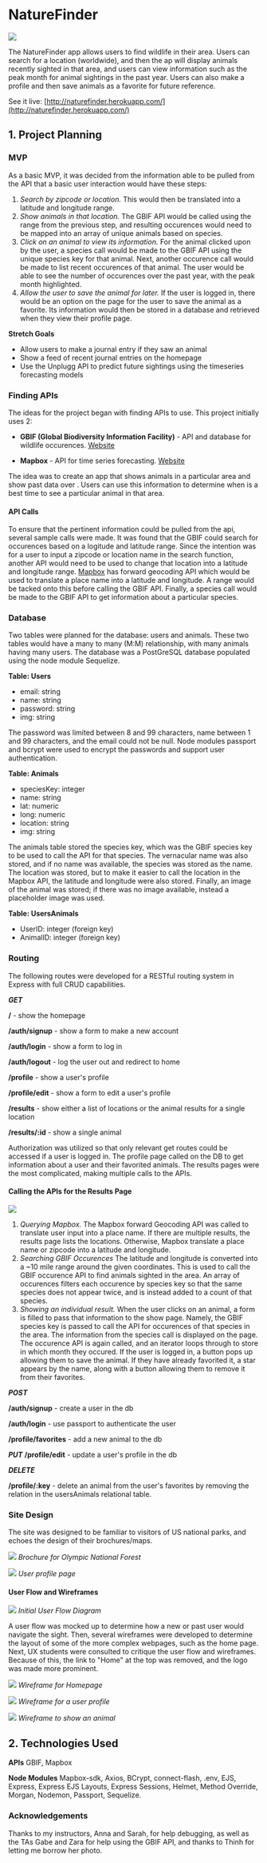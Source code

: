 # NatureFinder

![](wireframes/results.png)

The NatureFinder app allows users to find wildlife in their area. Users can search for a location (worldwide), and then the ap will display animals recently sighted in that area, and users can view information such as the peak month for animal sightings in the past year. Users can also make a profile and then save animals as a favorite for future reference.

See it live: [http://naturefinder.herokuapp.com/](http://naturefinder.herokuapp.com/)

## 1. Project Planning

### MVP
As a basic MVP, it was decided from the information able to be pulled from the API that a basic user interaction would have these steps:

1. *Search by zipcode or location.* This would then be translated into a latitude and longitude range.
2. *Show animals in that location.* The GBIF API would be called using the range from the previous step, and resulting occurences would need to be mapped into an array of unique animals based on species.
3. *Click on an animal to view its information.* For the animal clicked upon by the user, a species call would be made to the GBIF API using the unique species key for that animal. Next, another occurence call would be made to list recent occurences of that animal. The user would be able to see the number of occurences over the past year, with the peak month highlighted.
4. *Allow the user to save the animal for later.* If the user is logged in, there would be an option on the page for the user to save the animal as a favorite. Its information would then be stored in a database and retrieved when they view their profile page. 

**Stretch Goals**

* Allow users to make a journal entry if they saw an animal
* Show a feed of recent journal entries on the homepage 
* Use the Unplugg API to predict future sightings using the timeseries forecasting models

### Finding APIs

The ideas for the project began with finding APIs to use. This project initially uses 2:

* **GBIF (Global Biodiversity Information Facility)** -  API and database for wildlife occurences. 
[Website](https://www.gbif.org/developer/summary)

* **Mapbox** - API for time series forecasting. [Website](https://docs.mapbox.com/api/search/)

The idea was to create an app that shows animals in a particular area and show past data over . Users can use this information to determine when is a best time to see a particular animal in that area. 

#### API Calls

To ensure that the pertinent information could be pulled from the api, several sample calls were made. It was found that the GBIF could search for occurences based on a logitude and latitude range. Since the intention was for a user to input a zipcode or location name in the search function, another API would need to be used to change that location into a latitude and longitude range. [Mapbox](https://docs.mapbox.com/api/search/) has forward geocoding API which would be used to translate a place name into a latitude and longitude. A range would be tacked onto this before calling the GBIF API. Finally, a species call would be made to the GBIF API to get information about a particular species.


### Database

Two tables were planned for the database: users and animals. These two tables would have a many to many (M:M) relationship, with many animals having many users. The database was a PostGreSQL database populated using the node module Sequelize.

**Table: Users**

* email: string
* name: string
* password: string
* img: string

The password was limited between 8 and 99 characters, name between 1 and 99 characters, and the email could not be null. Node modules passport and bcrypt were used to encrypt the passwords and support user authentication.

**Table: Animals**

* speciesKey: integer
* name: string
* lat: numeric
* long: numeric
* location: string
* img: string

The animals table stored the species key, which was the GBIF species key to be used to call the API for that species. The vernacular name was also stored, and if no name was available, the species was stored as the name. The location was stored, but to make it easier to call the location in the Mapbox API, the latitude and longitude were also stored. Finally, an image of the animal was stored; if there was no image available, instead a placeholder image was used.

**Table: UsersAnimals**

* UserID: integer (foreign key)
* AnimalID: integer (foreign key)


### Routing

The following routes were developed for a RESTful routing system in Express with full CRUD capabilities.

_**GET**_

**/** - show the homepage

**/auth/signup** - show a form to make a new account

**/auth/login** - show a form to log in

**/auth/logout** - log the user out and redirect to home

**/profile** - show a user's profile

**/profile/edit** - show a form to edit a user's profile

**/results** - show either a list of locations or the animal results for a single location

**/results/:id** - show a single animal

Authorization was utilized so that only relevant get routes could be accessed if a user is logged in. The profile page called on the DB to get information about a user and their favorited animals. The results pages were the most complicated, making multiple calls to the APIs. 



#### Calling the APIs for the Results Page

![](wireframes/showpage.png)

1. *Querying Mapbox.* The Mapbox forward Geocoding API was called to translate user input into a place name. If there are multiple results, the results page lists the locations. Otherwise, Mapbox translate a place name or zipcode into a latitude and longitude.
2. *Searching GBIF Occurences* The latitude and longitude is converted into a ~10 mile range around the given coordinates. This is used to call the GBIF occurence API to find animals sighted in the area. An array of occurences filters each occurence by species key so that the same species does not appear twice, and is instead added to a count of that species. 
3. *Showing an individual result.* When the user clicks on an animal, a form is filled to pass that information to the show page. Namely, the GBIF species key is passed to call the API for occurences of that species in the area. The information from the species call is displayed on the page. The occurence API is again called, and an iterator loops through to store in which month they occured. If the user is logged in, a button pops up allowing them to save the animal. If they have already favorited it, a star appears by the name, along with a button allowing them to remove it from their favorites. 

_**POST**_

**/auth/signup** - create a user in the db

**/auth/login** - use passport to authenticate the user

**/profile/favorites** - add a new animal to the db


_**PUT**_
**/profile/edit** - update a user's profile in the db

_**DELETE**_

**/profile/:key** - delete an animal from the user's favorites by removing the relation in the usersAnimals relational table.


### Site Design

The site was designed to be familiar to visitors of US national parks, and echoes the design of their brochures/maps.

![](wireframes/brochure.jpg)
*Brochure for Olympic National Forest*

![](wireframes/titlepage.png)
*User profile page*

#### User Flow and Wireframes

![](wireframes/user-flow.png)
*Initial User Flow Diagram*

A user flow was mocked up to determine how a new or past user would navigate the sight. Then, several wireframes were developed to determine the layout of some of the more complex webpages, such as the home page. Next, UX students were consulted to critique the user flow and wireframes. Because of this, the link to "Home" at the top was removed, and the logo was made more prominent.

![](wireframes/home.png)
*Wireframe for Homepage*

![](wireframes/profile.png)
*Wireframe for a user profile*

![](wireframes/show-result.png)
*Wireframe to show an animal*


## 2. Technologies Used

**APIs** GBIF, Mapbox

**Node Modules** Mapbox-sdk, Axios, BCrypt, connect-flash, .env, EJS, Express, Express EJS Layouts, Express Sessions, Helmet, Method Override, Morgan, Nodemon, Passport, Sequelize.

### Acknowledgements

Thanks to my instructors, Anna and Sarah, for help debugging, as well as the TAs Gabe and Zara for help using the GBIF API, and thanks to Thinh for letting me borrow her photo.


